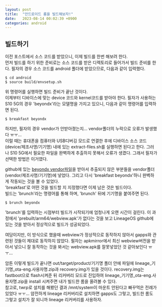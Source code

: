 ```yaml
---
layout: post
title:  "안드로이드 롬을 빌드해보자!"
date:   2023-08-14 00:02:39 +0900
categories: android
---
```

  
## 빌드하기
이전 포스트에서 소스 코드를 받았으니, 이제 빌드를 한번 해보려 한다.  
먼저 빌드를 하기 위한 준비로는 소스 코드를 받은 디렉토리로 들어가서 빌드 준비를 한다. 필자의 경우 소스 코드를 android 폴더에 받았으므로, 다음과 같이 입력했다.
```Shell
$ cd android
$ source build/envsetup.sh
```
  
위 명령어를 실행하면 빌드 준비가 끝난 것이다.  
이제부터 디바이스에 맞는 device 코드와 kernel코드를 받아야 한다. 필자가 사용하는 S10 5G의 경우 'beyondx'라는 모델명을 가지고 있으니, 다음과 같이 명령어를 입력하면 된다.
```Shell
$ breakfast beyondx
```  
하지만, 필자의 경우 vendor가 안받아졌는지… vendor폴더의 누락으로 오류가 발생했다 ㅠㅜ…  
이럴 때는 휴대폰을 컴퓨터와 USB디버깅 모드로 연결한 후에 디바이스 소스 코드(device/제조사명/기기명) 내에 있는 extract-files.sh를 실행하면 된다고 한다. 그러나 S10 5G에서 필요한 파일을 완벽하게 추출하지 못해서 오류가 생겼다. 그래서 필자가 선택한 방법은 이거였다.
  
github에 있는 [beyondx vendor파일](https://github.com/PixelExtended-Devices/vendor_samsung_beyondx)을 받아서 추출되지 않은 부분들을 vendor폴더(vendor/제조사명/기기명)에 넣었다. 그리고 다시 'breakfast beyondx'하니 완벽하게 작동되는 것을 볼 수 있었다.  
'breakfast'로 어떤 것을 빌드할 지 지정했다면 이제 남은 것은 빌드이다.  
빌드는 'brunch'라는 명령어를 통해 하며, 'brunch' 뒤에 기기명을 붙여주면 된다.
```Shell
$ brunch beyondx
```  
'brunch'를 입력하는 시점부터 빌드가 시작되기에 엄청나게 오랜 시간이 걸린다.
이 과정에서 'prebuilt/arm64/webview.apk'가 없다는 것을 보고 LineageOS github에 있는 것을 받아서 정상적으로 빌드가 성공되었다.
  
여담이지만, 이 방식으로 했을때 webview가 정상적으로 동작하지 않아서 gapps와 관련된 것들이 제대로 동작하지 않았다. 필자는 apkmirror에서 최신 webview버전을 받아서 넣으니 잘 동작하는 것을 봐서는 webview.apk를 잘못넣었던 것 같아보인다 ㅠㅜ…
  
암튼 이렇게 빌드가 끝나면 out/target/product/기기명 폴더 안에 파일에 lineage_기기명_ota-eng.사용자명.zip과 recovery.img가 있을 것이다.
recovery.img는 fastboot으로 flash시켜준 뒤 리커버리 모드로 진입하여 lineage_기기명_ota-eng.사용자명.zip을 install 시켜주면 내가 빌드한 롬을 올려볼 수 있다.  
참고로, twrp로 설치를 해봤던 결과 /mnt/system이 마운트 안된다고 빠꾸먹은 전례가 있었다 ㅠㅜ… 얌전하게 lineage 리커버리로 설치하면 gapps도 그렇고, 빌드한 롬도 그렇고 설치가 잘 되니까 lineage 리커버리를 사용하자.

